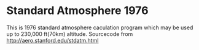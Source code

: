 # Standard Atmosphere 1976
This is 1976 standard atmosphere caculation program which may be used up to 230,000 ft(70km) altitude.
Sourcecode from http://aero.stanford.edu/stdatm.html
